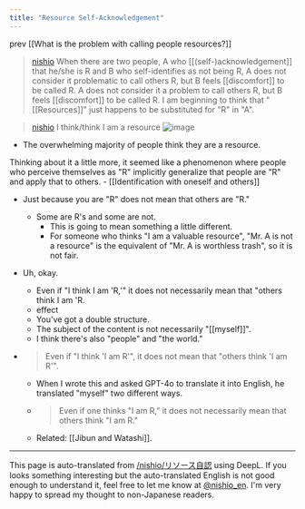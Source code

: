 ```yaml
---
title: "Resource Self-Acknowledgement"
---
```


prev  [[What is the problem with calling people resources?]]
> [nishio](https://x.com/nishio/status/1833889044461494494) When there are two people, A who [[(self-)acknowledgement]] that he/she is R and B who self-identifies as not being R, A does not consider it problematic to call others R, but B feels [[discomfort]] to be called R. A does not consider it a problem to call others R, but B feels [[discomfort]] to be called R. I am beginning to think that "[[Resources]]" just happens to be substituted for "R" in "A".

> [nishio](https://x.com/nishio/status/1833889374041514276) I think/think I am a resource
> ![image](https://gyazo.com/26aa9f0cf9b98317dfdbb0dbd4e6958d/thumb/1000)
- The overwhelming majority of people think they are a resource.

Thinking about it a little more, it seemed like a phenomenon where people who perceive themselves as "R" implicitly generalize that people are "R" and apply that to others.
    - [[Identification with oneself and others]]
- Just because you are "R" does not mean that others are "R."
    - Some are R's and some are not.
        - This is going to mean something a little different.
        - For someone who thinks "I am a valuable resource", "Mr. A is not a resource" is the equivalent of "Mr. A is worthless trash", so it is not fair.
- Uh, okay.
    - Even if "I think I am 'R,'" it does not necessarily mean that "others think I am 'R.
    - effect
    - You've got a double structure.
    - The subject of the content is not necessarily "[[myself]]".
    - I think there's also "people" and "the world."

- > Even if "I think 'I am R'", it does not mean that "others think 'I am R'".
    - When I wrote this and asked GPT-4o to translate it into English, he translated "myself" two different ways.
    - > Even if one thinks "I am R," it does not necessarily mean that others think "I am R."
    - Related: [[Jibun and Watashi]].

---
This page is auto-translated from [/nishio/リソース自認](https://scrapbox.io/nishio/リソース自認) using DeepL. If you looks something interesting but the auto-translated English is not good enough to understand it, feel free to let me know at [@nishio_en](https://twitter.com/nishio_en). I'm very happy to spread my thought to non-Japanese readers.